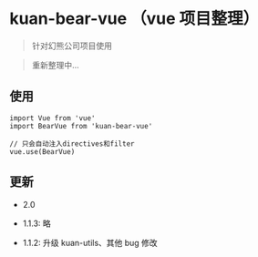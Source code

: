 # kuan-bear-vue （vue 项目整理）

> 针对幻熊公司项目使用

> 重新整理中...

## 使用

```
import Vue from 'vue'
import BearVue from 'kuan-bear-vue'

// 只会自动注入directives和filter
vue.use(BearVue)
```

## 更新

- 2.0

- 1.1.3: 略
- 1.1.2: 升级 kuan-utils、其他 bug 修改
